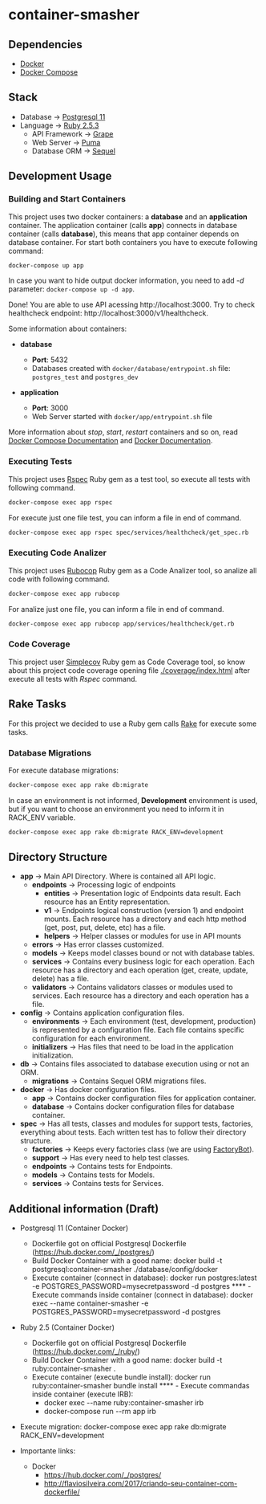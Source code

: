 # container-smasher

## Dependencies

- [Docker](https://docs.docker.com/install/)
- [Docker Compose](https://docs.docker.com/compose/install/)

## Stack

- Database -> [Postgresql 11](https://www.postgresql.org/)
- Language -> [Ruby 2.5.3](http://ruby-doc.org/core-2.5.3/)
  - API Framework -> [Grape](https://github.com/ruby-grape/grape)
  - Web Server -> [Puma](http://puma.io/)
  - Database ORM -> [Sequel](https://github.com/jeremyevans/sequel)

## Development Usage

### Building and Start Containers

This project uses two docker containers: a **database** and an **application** container. The application container (calls **app**) connects in database container (calls **database**), this means that app container depends on database container. For start both containers you have to execute following command:

```bash
docker-compose up app
```

In case you want to hide output docker information, you need to add *-d* parameter: ``` docker-compose up -d app ```.

Done!
You are able to use API acessing http://localhost:3000. Try to check healthcheck endpoint: http://localhost:3000/v1/healthcheck.

Some information about containers:
- **database**
  - **Port**: 5432
  - Databases created with ```docker/database/entrypoint.sh``` file: ```postgres_test``` and ```postgres_dev```

- **application**
  - **Port**: 3000
  - Web Server started with ```docker/app/entrypoint.sh``` file

More information about *stop*, *start*, *restart* containers and so on, read [Docker Compose Documentation](https://docs.docker.com/compose/) and [Docker Documentation](https://docs.docker.com/).

### Executing Tests

This project uses [Rspec](https://relishapp.com/rspec/) Ruby gem as a test tool, so execute all tests with following command.

```bash
docker-compose exec app rspec
```

For execute just one file test, you can inform a file in end of command.

```bash
docker-compose exec app rspec spec/services/healthcheck/get_spec.rb
```

### Executing Code Analizer

This project uses [Rubocop](https://www.rubocop.org) Ruby gem as a Code Analizer tool, so analize all code with following command.

```bash
docker-compose exec app rubocop
```

For analize just one file, you can inform a file in end of command.

```bash
docker-compose exec app rubocop app/services/healthcheck/get.rb
```

### Code Coverage

This project user [Simplecov](https://github.com/colszowka/simplecov) Ruby gem as Code Coverage tool, so know about this project code coverage opening file [./coverage/index.html](./coverage/index.html) after execute all tests with *Rspec* command.

## Rake Tasks

For this project we decided to use a Ruby gem calls [Rake](https://github.com/ruby/rake) for execute some tasks.

### Database Migrations

For execute database migrations:

```bash
docker-compose exec app rake db:migrate
```

In case an environment is not informed, **Development** environment is used, but if you want to choose an environment you need to inform it in RACK_ENV variable.

```bash
docker-compose exec app rake db:migrate RACK_ENV=development
```

## Directory Structure

- **app** -> Main API Directory. Where is contained all API logic.
  - **endpoints** -> Processing logic of endpoints
    - **entities** -> Presentation logic of Endpoints data result. Each resource has an Entity representation.
    - **v1** -> Endpoints logical construction (version 1) and endpoint mounts. Each resource has a directory and each http method (get, post, put, delete, etc) has a file.
    - **helpers** -> Helper classes or modules for use in API mounts
  - **errors** -> Has error classes customized.
  - **models** -> Keeps model classes bound or not with database tables.
  - **services** -> Contains every business logic for each operation. Each resource has a directory and each operation (get, create, update, delete) has a file.
  - **validators** -> Contains validators classes or modules used to services. Each resource has a directory and each operation has a file.
- **config** -> Contains application configuration files.
  - **environments** -> Each environment (test, development, production) is represented by a configuration file. Each file contains specific configuration for each environment.
  - **initializers** -> Has files that need to be load in the application initialization.
- **db** -> Contains files associated to database execution using or not an ORM.
  - **migrations** -> Contains Sequel ORM migrations files.
- **docker** -> Has docker configuration files.
  - **app** -> Contains docker configuration files for application container.
  - **database** -> Contains docker configuration files for database container.
- **spec** -> Has all tests, classes and modules for support tests, factories, everything about tests. Each written test has to follow their directory structure.
  - **factories** -> Keeps every factories class (we are using [FactoryBot](https://github.com/thoughtbot/factory_bot)).
  - **support** -> Has every need to help test classes.
  - **endpoints** -> Contains tests for Endpoints.
  - **models** -> Contains tests for Models.
  - **services** -> Contains tests for Services.

## Additional information (Draft)

- Postgresql 11 (Container Docker)
    - Dockerfile got on official Postgresql Dockerfile (https://hub.docker.com/_/postgres/)
    - Build Docker Container with a good name: docker build -t postgresql:container-smasher ./database/config/docker
    - Execute container (connect in database): docker run postgres:latest -e POSTGRES_PASSWORD=mysecretpassword -d postgres
    **** - Execute commands inside container (connect in database): docker exec --name container-smasher -e POSTGRES_PASSWORD=mysecretpassword -d postgres

- Ruby 2.5 (Container Docker)
    - Dockerfile got on official Postgresql Dockerfile (https://hub.docker.com/_/ruby/)
    - Build Docker Container with a good name: docker build -t ruby:container-smasher .
    - Execute container (execute bundle install): docker run ruby:container-smasher bundle install
    **** - Execute commandas inside container (execute IRB):
        - docker exec --name ruby:container-smasher irb
        - docker-compose run --rm app irb

- Execute migration: docker-compose exec app rake db:migrate RACK_ENV=development

- Importante links:
  - Docker
      - https://hub.docker.com/_/postgres/
      - http://flaviosilveira.com/2017/criando-seu-container-com-dockerfile/

  